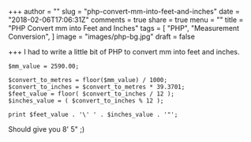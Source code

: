 +++
author = ""
slug = "php-convert-mm-into-feet-and-inches"
date = "2018-02-06T17:06:31Z"
comments = true
share = true
menu = ""
title = "PHP Convert mm into Feet and Inches"
tags = [
  "PHP",
  "Measurement Conversion",
]
image = "images/php-bg.jpg"
draft = false

+++
I had to write a little bit of PHP to convert mm into feet and inches.

```
$mm_value = 2590.00;

$convert_to_metres = floor($mm_value) / 1000;
$convert_to_inches = $convert_to_metres * 39.3701;
$feet_value = floor( $convert_to_inches / 12 );
$inches_value = ( $convert_to_inches % 12 );

print $feet_value . '\' ' . $inches_value . '"';
```

Should give you 8' 5" ;)
